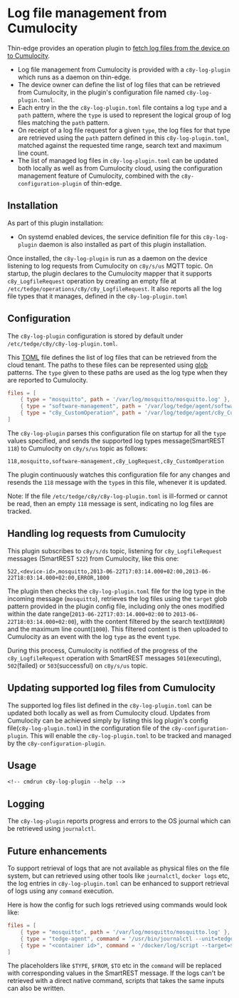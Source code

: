 # Log file management from Cumulocity

Thin-edge provides an operation plugin to [fetch log files from the device on to Cumulocity](https://cumulocity.com/guides/users-guide/device-management/#logs).

* Log file management from Cumulocity is provided with a `c8y-log-plugin` which runs as a daemon on thin-edge.
* The device owner can define the list of log files that can be retrieved from Cumulocity,
  in the plugin's configuration file named `c8y-log-plugin.toml`.
* Each entry in the the `c8y-log-plugin.toml` file contains a log `type` and a `path` pattern,
  where the `type` is used to represent the logical group of log files matching the `path` pattern.
* On receipt of a log file request for a given `type`, 
  the log files for that type are retrieved using the `path` pattern defined in this `c8y-log-plugin.toml`,
  matched against the requested time range, search text and maximum line count.
* The list of managed log files in `c8y-log-plugin.toml` can be updated both locally as well as from Cumulocity cloud,
  using the configuration management feature of Cumulocity, combined with the `c8y-configuration-plugin` of thin-edge.

## Installation

As part of this plugin installation:
* On systemd enabled devices, the service definition file for this `c8y-log-plugin` daemon is also installed as part of this plugin installation.

Once installed, the `c8y-log-plugin` is run as a daemon on the device listening to log requests from Cumulocity on `c8y/s/us` MQTT topic.
On startup, the plugin declares to the Cumulocity mapper that it supports `c8y_LogfileRequest` operation
by creating an empty file at `/etc/tedge/operations/c8y/c8y_LogfileRequest`.
It also reports all the log file types that it manages, defined in the `c8y-log-plugin.toml`

## Configuration

The `c8y-log-plugin` configuration is stored by default under `/etc/tedge/c8y/c8y-log-plugin.toml`.

This [TOML](https://toml.io/en/) file defines the list of log files that can be retrieved from the cloud tenant.
The paths to these files can be represented using [glob](https://en.wikipedia.org/wiki/Glob_(programming)) patterns.
The `type` given to these paths are used as the log type when they are reported to Cumulocity.

```toml
files = [
    { type = "mosquitto", path = '/var/log/mosquitto/mosquitto.log' },
    { type = "software-management", path = '/var/log/tedge/agent/software-*' },
    { type = "c8y_CustomOperation", path = '/var/log/tedge/agent/c8y_CustomOperation/*' }
]
```

The `c8y-log-plugin` parses this configuration file on startup for all the `type` values specified,
and sends the supported log types message(SmartREST `118`) to Cumulocity on `c8y/s/us` topic as follows:

```csv
118,mosquitto,software-management,c8y_LogRequest,c8y_CustomOperation
```

The plugin continuously watches this configuration file for any changes and resends the `118` message with the `type`s in this file,
whenever it is updated.

Note: If the file `/etc/tedge/c8y/c8y-log-plugin.toml` is ill-formed or cannot be read,
      then an empty `118` message is sent, indicating no log files are tracked.

## Handling log requests from Cumulocity

This plugin subscribes to `c8y/s/ds` topic, listening for `c8y_LogfileRequest` messages (SmartREST `522`) from Cumulocity, like this one:

```csv
522,<device-id>,mosquitto,2013-06-22T17:03:14.000+02:00,2013-06-22T18:03:14.000+02:00,ERROR,1000
```

The plugin then checks the `c8y-log-plugin.toml` file for the log type in the incoming message (`mosquitto`),
retrieves the log files using the `target` glob pattern provided in the plugin config file,
including only the ones modified within the date range(`2013-06-22T17:03:14.000+02:00` to `2013-06-22T18:03:14.000+02:00`),
with the content filtered by the search text(`ERROR`) and the maximum line count(`1000`).
This filtered content is then uploaded to Cumulocity as an event with the log `type` as the event `type`.

During this process, Cumulocity is notified of the progress of the `c8y_LogfileRequest` operation
with SmartREST messages `501`(executing), `502`(failed) or `503`(successful) on `c8y/s/us` topic.

## Updating supported log files from Cumulocity

The supported log files list defined in the `c8y-log-plugin.toml` can be updated both locally as well as from Cumulocity cloud.
Updates from Cumulocity can be achieved simply by listing this log plugin's config file(`c8y-log-plugin.toml`) 
in the configuration file of the `c8y-configuration-plugin`.
This will enable the `c8y-log-plugin.toml` to be tracked and managed by the `c8y-configuration-plugin`.

## Usage

```shell
<!-- cmdrun c8y-log-plugin --help -->
```

## Logging

The `c8y-log-plugin` reports progress and errors to the OS journal which can be retrieved using `journalctl`.

## Future enhancements

To support retrieval of logs that are not available as physical files on the file system,
but can retrieved using other tools like `journalctl`, `docker logs` etc,
the log entries in `c8y-log-plugin.toml` can be enhanced to support retrieval of logs using any `command` execution.

Here is how the config for such logs retrieved using commands would look like:

```toml
files = [
    { type = "mosquitto", path = '/var/log/mosquitto/mosquitto.log' },
    { type = "tedge-agent", command = '/usr/bin/journalctl --unit=tedge-agent --since=$FROM --until=$TO | grep $FILTER_TEXT' },
    { type = "<container id>", command = '/docker/log/script --target=$TARGET --from=$FROM --to=$TO --filter-text=$TEXT --line-count=$COUNT' }
]
```

The placeholders like `$TYPE`, `$FROM`, `$TO` etc in the `command` will be replaced with corresponding values in the SmartREST message.
If the logs can't be retrieved with a direct native command, scripts that takes the same inputs can also be written.
